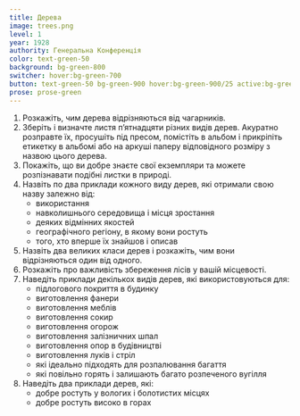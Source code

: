 ```yaml
---
title: Дерева
image: trees.png
level: 1
year: 1928
authority: Генеральна Конференція
color: text-green-50
background: bg-green-800
switcher: hover:bg-green-700
button: text-green-50 bg-green-900 hover:bg-green-900/25 active:bg-green-700
prose: prose-green
---
```


1. Розкажіть, чим дерева відрізняються від чагарників.
2. Зберіть і визначте листя пʼятнадцяти різних видів дерев. Акуратно розправте їх, просушіть під пресом, помістіть в альбом і прикріпіть етикетку в альбомі або на аркуші паперу відповідного розміру з назвою цього дерева.
3. Покажіть, що ви добре знаєте свої екземпляри та можете розпізнавати подібні листки в природі.
4. Назвіть по два приклади кожного виду дерев, які отримали свою назву залежно від:
   - використання
   - навколишнього середовища і місця зростання
   - деяких відмінних якостей
   - географічного регіону, в якому вони ростуть
   - того, хто вперше їх знайшов і описав
5. Назвіть два великих класи дерев і розкажіть, чим вони відрізняються один від одного.
6. Розкажіть про важливість збереження лісів у вашій місцевості.
7. Наведіть приклади декількох видів дерев, які використовуються для:
   - підлогового покриття в будинку
   - виготовлення фанери
   - виготовлення меблів
   - виготовлення сокир
   - виготовлення огорож
   - виготовлення залізничних шпал
   - виготовлення опор в будівництві
   - виготовлення луків і стріл
   - які ідеально підходять для розпалювання багаття
   - які повільно горять і залишають багато розпеченого вугілля
8. Наведіть два приклади дерев, які:
   - добре ростуть у вологих і болотистих місцях
   - добре ростуть високо в горах
